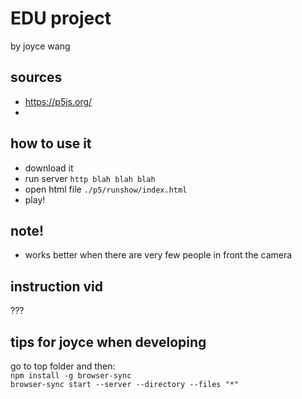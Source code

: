 # EDU project

by joyce wang

## sources
- https://p5js.org/
- 

## how to use it
- download it
- run server `http blah blah blah`
- open html file `./p5/runshow/index.html`
- play!

## note!
- works better when there are very few people in front the camera

## instruction vid
???

## tips for joyce when developing

go to top folder and then:  
`npm install -g browser-sync`  
`browser-sync start --server --directory --files "*"`